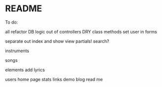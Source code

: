 # README

To do:

all
  refactor
    DB logic out of controllers
    DRY
      class methods
  set user in forms

  separate out index and show view partials!
  search?

instruments


songs

elements
  add lyrics

users
    home page stats links
  demo
  blog
  read me
